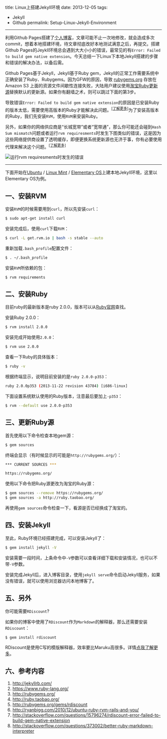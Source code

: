 title: Linux上搭建Jekyll环境
date: 2013-12-05
tags:
- Jekyll
- Github
permalink: Setup-Linux-Jekyll-Environment
---

利用Github Pages搭建了[个人博客][g2ex]，文章可能不止一次地修改，就会造成多次commit，想着本地搭建环境，待文章彻底改好本地测试满意之后，再提交。搭建Github Pages的Jeykll环境总会遇到大大小小的错误，最常见的有`Error: Failed to build gem native extension`。今天总结一下Linux下本地Jekyll搭建的步骤和错误的解决办法，以备后需。

Github Pages基于Jekyll，Jekyll基于Ruby gem，Jekyll的正常工作需要系统中正确安装了Ruby、Rubygems。因为GFW的原因，导致 [rubygems.org][rubygemorg] 存放在 Amazon S3 上面的资源文件间歇性连接失败，大陆用户建议使用[淘宝Ruby更新源][rubytb]替换默认的更新源。如果你有翻墙之术，则可以跳过下面的第3步。

导致错误`Error: Failed to build gem native extension`的原因是已安装Ruby的版本太低，需要使用高版本的Ruby才能解决此问题。<sup>[[了解更多]][more]</sup>为了安装高版本的Ruby，我们先安装`RVM`，使用`RVM`来安装Ruby。

另外，如果你的网络供应商是“长城宽带”或者“宽带通”，那么你可能还会碰到`Hash Sum mismatch`问题或者运行`rvm requiresments`时发生下图类似的错误，这是因为这些网络提供商设置了透明缓存，即便更换系统更新源也无济于事，你有必要使用代理来解决这个问题。<sup>[[了解更多]][more2]</sup>

![运行`rvm requiresments`时发生的错误][Error1]

----------

下面开始在[Ubuntu][ubuntu] / [Linux Mint][mint] / [Elementary OS][elementary]上建本地Jekyll环境，这里以Elementary OS为例。

## 一、安装RVM

安装`RVM`的时候需要用到`curl`，所以先安装`curl`：

```bash
$ sudo apt-get install curl
```

安装完成后，使用`curl`下载`RVM`：

```bash
$ curl -L get.rvm.io | bash -s stable --auto
```

重新加载`.bash_profile`配置文件：

```bash
$ . ~/.bash_profile
```

安装`RVM`所依赖的包：

```bash
$ rvm requirements
```

## 二、安装Ruby

目前ruby的最新版本是ruby 2.0.0，版本可以从[Ruby官网][rubyorg]查找。

安装Ruby 2.0.0：

```bash
$ rvm install 2.0.0
```

安装完成开始使用`2.0.0`：

```bash
$ rvm use 2.0.0
```

查看一下Ruby的具体版本：

```bash
$ ruby -v
```

根据终端显示，说明目前安装的是`ruby 2.0.0-p353`：

```bash
ruby 2.0.0p353 (2013-11-22 revision 43784) [i686-linux]
```

下面设置系统默认使用的Ruby版本，注意最后要加上`-p353`：

```bash
$ rvm --default use 2.0.0-p353
```

## 三、更新Ruby源

首先使用以下命令检查本地gem源：

```bash
$ gem sources
```

终端会显示（有时候显示的可能是`http://rubygems.org/`）：

```bash
*** CURRENT SOURCES ***

https://rubygems.org/
```

使用以下命令把Ruby源更改为淘宝的Ruby源：

```bash
$ gem sources --remove https://rubygems.org/
$ gem sources -a http://ruby.taobao.org/
```

再使用`gem sources`命令检查一下，看源是否已经换成了淘宝的。

## 四、安装Jekyll

至此，Ruby环境已经搭建完成，可以安装Jekyll了：

```bash
$ gem install jekyll -V
```

安装需要一段时间，上条命令中`-V`参数可以查看详细下载和安装情况，也可以不带`-V`参数。

安装完成Jekyll后，进入博客目录，使用`jekyll serve`命令启动Jekyll服务，如果没有错误，就可以使用浏览器访问本地博客了。

## 五、另外

你可能需要`RDiscount`?

如果你的博客中使用了`RDiscount`作为`Markdown`的解释器，那么还需要安装`RDiscount`：

```bash
$ gem install rdiscount
```

RDiscount是使用C写的模版解释器，效率要比Maruku高很多。详情[点我了解更多][RdiscountVS]。

## 六、参考内容

1. http://jekyllrb.com/
2. https://www.ruby-lang.org/
3. http://rubygems.org/
4. http://ruby.taobao.org/
5. http://rubygems.org/gems/rdiscount
6. http://ryanbigg.com/2010/12/ubuntu-ruby-rvm-rails-and-you/
7. http://stackoverflow.com/questions/15796274/rdiscount-error-failed-to-build-gem-native-extension
8. http://stackoverflow.com/questions/373002/better-ruby-markdown-interpreter


[g2ex]: http://g2ex.me "G2ex"
[rubygemorg]: https://rubygems.org/ "Rubygems官网"
[rubytb]: http://ruby.taobao.org/ "Ruby淘宝更新源"
[rubyorg]: https://www.ruby-lang.org/ "Ruby官网"
[more]: http://stackoverflow.com/questions/15796274/rdiscount-error-failed-to-build-gem-native-extension "stackoverflow上的问题"
[more2]: http://forum.ubuntu.org.cn/viewtopic.php?f=52&t=423516&sid=7877f90e773fea818cbafa9e3fd2224f "关于引起更新源索引时Hash Sum mismatch问题的真正原因及解决方案"
[RdiscountVS]: http://stackoverflow.com/questions/373002/better-ruby-markdown-interpreter "stackoverflow上的问题"
[Error1]: https://cdn.jsdelivr.net/gh/gymgle/imgur/2013-12-04_225737.webp "运行 rvm requiresments 时发生的错误"
[ubuntu]: http://www.ubuntu.com/ "Ubuntu官网"
[mint]: http://www.linuxmint.com/ "Linux Mint官网"
[elementary]: http://elementaryos.org/ "Elementary OS官网"
